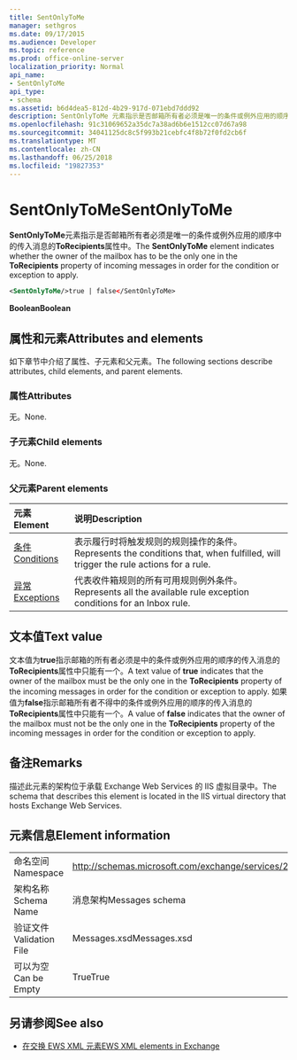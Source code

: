 ```yaml
---
title: SentOnlyToMe
manager: sethgros
ms.date: 09/17/2015
ms.audience: Developer
ms.topic: reference
ms.prod: office-online-server
localization_priority: Normal
api_name:
- SentOnlyToMe
api_type:
- schema
ms.assetid: b6d4dea5-812d-4b29-917d-071ebd7ddd92
description: SentOnlyToMe 元素指示是否邮箱所有者必须是唯一的条件或例外应用的顺序中的传入消息的 ToRecipients 属性中。
ms.openlocfilehash: 91c31069652a35dc7a38ad6b6e1512cc07d67a98
ms.sourcegitcommit: 34041125dc8c5f993b21cebfc4f8b72f0fd2cb6f
ms.translationtype: MT
ms.contentlocale: zh-CN
ms.lasthandoff: 06/25/2018
ms.locfileid: "19827353"
---
```

# <a name="sentonlytome"></a><span data-ttu-id="ae45f-103">SentOnlyToMe</span><span class="sxs-lookup"><span data-stu-id="ae45f-103">SentOnlyToMe</span></span>

<span data-ttu-id="ae45f-104">**SentOnlyToMe**元素指示是否邮箱所有者必须是唯一的条件或例外应用的顺序中的传入消息的**ToRecipients**属性中。</span><span class="sxs-lookup"><span data-stu-id="ae45f-104">The **SentOnlyToMe** element indicates whether the owner of the mailbox has to be the only one in the **ToRecipients** property of incoming messages in order for the condition or exception to apply.</span></span> 
  
```XML
<SentOnlyToMe/>true | false</SentOnlyToMe>
```

 <span data-ttu-id="ae45f-105">**Boolean**</span><span class="sxs-lookup"><span data-stu-id="ae45f-105">**Boolean**</span></span>
## <a name="attributes-and-elements"></a><span data-ttu-id="ae45f-106">属性和元素</span><span class="sxs-lookup"><span data-stu-id="ae45f-106">Attributes and elements</span></span>

<span data-ttu-id="ae45f-107">如下章节中介绍了属性、子元素和父元素。</span><span class="sxs-lookup"><span data-stu-id="ae45f-107">The following sections describe attributes, child elements, and parent elements.</span></span>
  
### <a name="attributes"></a><span data-ttu-id="ae45f-108">属性</span><span class="sxs-lookup"><span data-stu-id="ae45f-108">Attributes</span></span>

<span data-ttu-id="ae45f-109">无。</span><span class="sxs-lookup"><span data-stu-id="ae45f-109">None.</span></span>
  
### <a name="child-elements"></a><span data-ttu-id="ae45f-110">子元素</span><span class="sxs-lookup"><span data-stu-id="ae45f-110">Child elements</span></span>

<span data-ttu-id="ae45f-111">无。</span><span class="sxs-lookup"><span data-stu-id="ae45f-111">None.</span></span>
  
### <a name="parent-elements"></a><span data-ttu-id="ae45f-112">父元素</span><span class="sxs-lookup"><span data-stu-id="ae45f-112">Parent elements</span></span>

|<span data-ttu-id="ae45f-113">**元素**</span><span class="sxs-lookup"><span data-stu-id="ae45f-113">**Element**</span></span>|<span data-ttu-id="ae45f-114">**说明**</span><span class="sxs-lookup"><span data-stu-id="ae45f-114">**Description**</span></span>|
|:-----|:-----|
|[<span data-ttu-id="ae45f-115">条件</span><span class="sxs-lookup"><span data-stu-id="ae45f-115">Conditions</span></span>](conditions.md) <br/> |<span data-ttu-id="ae45f-116">表示履行时将触发规则的规则操作的条件。</span><span class="sxs-lookup"><span data-stu-id="ae45f-116">Represents the conditions that, when fulfilled, will trigger the rule actions for a rule.</span></span>  <br/> |
|[<span data-ttu-id="ae45f-117">异常</span><span class="sxs-lookup"><span data-stu-id="ae45f-117">Exceptions</span></span>](exceptions.md) <br/> |<span data-ttu-id="ae45f-118">代表收件箱规则的所有可用规则例外条件。</span><span class="sxs-lookup"><span data-stu-id="ae45f-118">Represents all the available rule exception conditions for an Inbox rule.</span></span>  <br/> |
   
## <a name="text-value"></a><span data-ttu-id="ae45f-119">文本值</span><span class="sxs-lookup"><span data-stu-id="ae45f-119">Text value</span></span>

<span data-ttu-id="ae45f-120">文本值为**true**指示邮箱的所有者必须是中的条件或例外应用的顺序的传入消息的**ToRecipients**属性中只能有一个。</span><span class="sxs-lookup"><span data-stu-id="ae45f-120">A text value of **true** indicates that the owner of the mailbox must be the only one in the **ToRecipients** property of the incoming messages in order for the condition or exception to apply.</span></span> <span data-ttu-id="ae45f-121">如果值为**false**指示邮箱所有者不得中的条件或例外应用的顺序的传入消息的**ToRecipients**属性中只能有一个。</span><span class="sxs-lookup"><span data-stu-id="ae45f-121">A value of **false** indicates that the owner of the mailbox must not be the only one in the **ToRecipients** property of the incoming messages in order for the condition or exception to apply.</span></span> 
  
## <a name="remarks"></a><span data-ttu-id="ae45f-122">备注</span><span class="sxs-lookup"><span data-stu-id="ae45f-122">Remarks</span></span>

<span data-ttu-id="ae45f-123">描述此元素的架构位于承载 Exchange Web Services 的 IIS 虚拟目录中。</span><span class="sxs-lookup"><span data-stu-id="ae45f-123">The schema that describes this element is located in the IIS virtual directory that hosts Exchange Web Services.</span></span>
  
## <a name="element-information"></a><span data-ttu-id="ae45f-124">元素信息</span><span class="sxs-lookup"><span data-stu-id="ae45f-124">Element information</span></span>

|||
|:-----|:-----|
|<span data-ttu-id="ae45f-125">命名空间</span><span class="sxs-lookup"><span data-stu-id="ae45f-125">Namespace</span></span>  <br/> |http://schemas.microsoft.com/exchange/services/2006/messages  <br/> |
|<span data-ttu-id="ae45f-126">架构名称</span><span class="sxs-lookup"><span data-stu-id="ae45f-126">Schema Name</span></span>  <br/> |<span data-ttu-id="ae45f-127">消息架构</span><span class="sxs-lookup"><span data-stu-id="ae45f-127">Messages schema</span></span>  <br/> |
|<span data-ttu-id="ae45f-128">验证文件</span><span class="sxs-lookup"><span data-stu-id="ae45f-128">Validation File</span></span>  <br/> |<span data-ttu-id="ae45f-129">Messages.xsd</span><span class="sxs-lookup"><span data-stu-id="ae45f-129">Messages.xsd</span></span>  <br/> |
|<span data-ttu-id="ae45f-130">可以为空</span><span class="sxs-lookup"><span data-stu-id="ae45f-130">Can be Empty</span></span>  <br/> |<span data-ttu-id="ae45f-131">True</span><span class="sxs-lookup"><span data-stu-id="ae45f-131">True</span></span>  <br/> |
   
## <a name="see-also"></a><span data-ttu-id="ae45f-132">另请参阅</span><span class="sxs-lookup"><span data-stu-id="ae45f-132">See also</span></span>



- [<span data-ttu-id="ae45f-133">在交换 EWS XML 元素</span><span class="sxs-lookup"><span data-stu-id="ae45f-133">EWS XML elements in Exchange</span></span>](ews-xml-elements-in-exchange.md)

